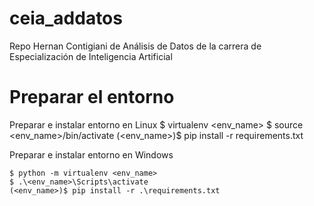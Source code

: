 # ceia_addatos
Repo Hernan Contigiani de Análisis de Datos de la carrera de Especialización de Inteligencia Artificial

# Preparar el entorno
Preparar e instalar entorno en Linux
$ virtualenv <env_name>
$ source <env_name>/bin/activate
(<env_name>)$ pip install -r requirements.txt

Preparar e instalar entorno en Windows
```
$ python -m virtualenv <env_name>
$ .\<env_name>\Scripts\activate
(<env_name>)$ pip install -r .\requirements.txt
```